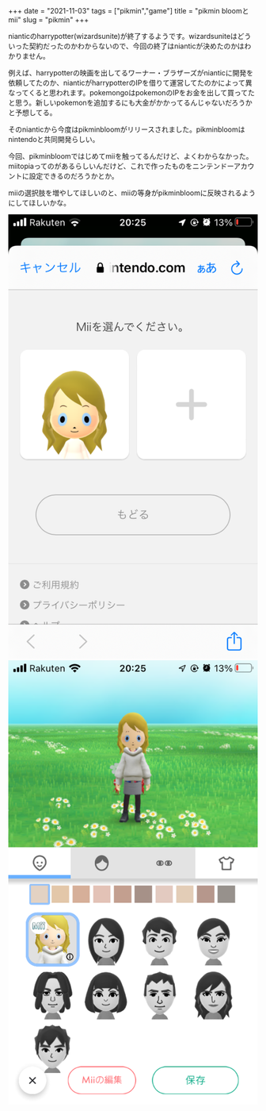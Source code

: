 +++
date = "2021-11-03"
tags = ["pikmin","game"]
title = "pikmin bloomとmii"
slug = "pikmin"
+++

nianticのharrypotter(wizardsunite)が終了するようです。wizardsuniteはどういった契約だったのかわからないので、今回の終了はnianticが決めたのかはわかりません。

例えば、harrypotterの映画を出してるワーナー・ブラザーズがnianticに開発を依頼してたのか、nianticがharrypotterのIPを借りて運営してたのかによって異なってくると思われます。pokemongoはpokemonのIPをお金を出して買ってたと思う。新しいpokemonを追加するにも大金がかかってるんじゃないだろうかと予想してる。

そのnianticから今度はpikminbloomがリリースされました。pikminbloomはnintendoと共同開発らしい。

今回、pikminbloomではじめてmiiを触ってるんだけど、よくわからなかった。miitopiaってのがあるらしいんだけど、これで作ったものをニンテンドーアカウントに設定できるのだろうかとか。

miiの選択肢を増やしてほしいのと、miiの等身がpikminbloomに反映されるようにしてほしいかな。

![](https://raw.githubusercontent.com/syui/img/master/other/pikmin_20211103_0001.png)
![](https://raw.githubusercontent.com/syui/img/master/other/pikmin_20211103_0002.png)

